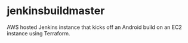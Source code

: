 # jenkinsbuildmaster
AWS hosted Jenkins instance that kicks off an Android build on an EC2 instance using Terraform. 
